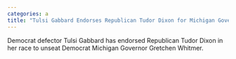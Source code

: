 ```yaml
---
categories: a
title: "Tulsi Gabbard Endorses Republican Tudor Dixon for Michigan Governor"
---
```

Democrat defector Tulsi Gabbard has endorsed Republican Tudor Dixon in her race to unseat Democrat Michigan Governor Gretchen Whitmer. 